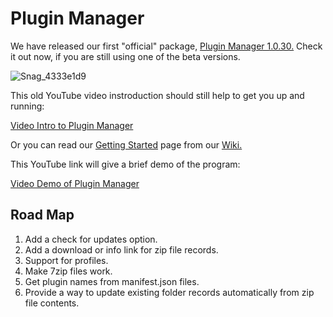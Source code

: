 # Plugin Manager
We have released our first "official" package, [Plugin Manager 1.0.30.](https://github.com/jgyo/PluginManager/releases/tag/v.1.0.30)
Check it out now, if you are still using one of the beta versions.

![Snag_4333e1d9](https://user-images.githubusercontent.com/2886615/121266803-c451db00-c880-11eb-9833-b31bcbf3d0ce.png)

This old YouTube video instroduction should still help to get you up and running:

[Video Intro to Plugin Manager](https://youtu.be/GPSoS32uoqY)

Or you can read our [Getting Started](https://github.com/jgyo/PluginManager/wiki/Getting-Started) page from our [Wiki.](https://github.com/jgyo/PluginManager/wiki)

This YouTube link will give a brief demo of the program:

[Video Demo of Plugin Manager](https://www.youtube.com/watch?v=_Ay93wXM214)

## Road Map

1. Add a check for updates option.
2. Add a download or info link for zip file records.
3. Support for profiles.
4. Make 7zip files work.
5. Get plugin names from manifest.json files.
6. Provide a way to update existing folder records automatically from zip file contents.
